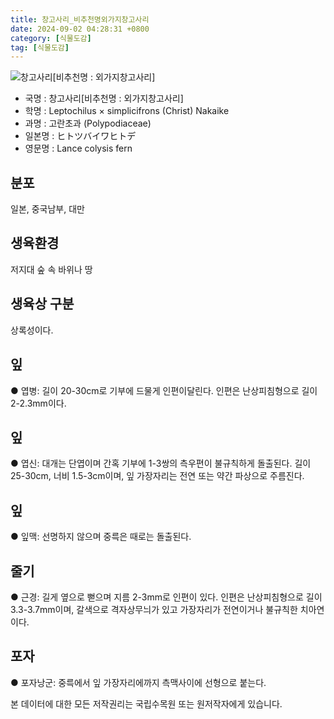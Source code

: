 ```yaml
---
title: 창고사리_비추천명외가지창고사리
date: 2024-09-02 04:28:31 +0800
category: [식물도감]
tag: [식물도감]
---
```




![창고사리[비추천명 : 외가지창고사리]](/fileUpload/plants/basic/Polypodiaceae/Colysis/4334/2_th2.JPG)
- 국명 : 창고사리[비추천명 : 외가지창고사리]
- 학명 : Leptochilus × simplicifrons (Christ) Nakaike
- 과명 : 고란초과 (Polypodiaceae)
- 일본명 : ヒトツバイワヒトデ
- 영문명 : Lance colysis fern


## 분포
일본, 중국남부, 대만
## 생육환경
저지대 숲 속 바위나 땅
## 생육상 구분
상록성이다. 
## 잎
● 엽병: 길이 20-30cm로 기부에 드물게 인편이달린다. 인편은 난상피침형으로 길이 2-2.3mm이다. 
## 잎
● 엽신: 대개는 단엽이며 간혹 기부에 1-3쌍의 측우편이 불규칙하게 돌출된다. 길이 25-30cm, 너비 1.5-3cm이며, 잎 가장자리는 전연 또는 약간 파상으로 주름진다. 
## 잎
● 잎맥: 선명하지 않으며 중륵은 때로는 돌출된다. 
## 줄기
● 근경: 길게 옆으로 뻗으며 지름 2-3mm로 인편이 있다. 인편은 난상피침형으로 길이 3.3-3.7mm이며, 갈색으로 격자상무늬가 있고 가장자리가 전연이거나 불규칙한 치아연이다. 
## 포자
● 포자낭군: 중륵에서 잎 가장자리에까지 측맥사이에 선형으로 붙는다. 






본 데이터에 대한 모든 저작권리는 국립수목원 또는 원저작자에게 있습니다.
